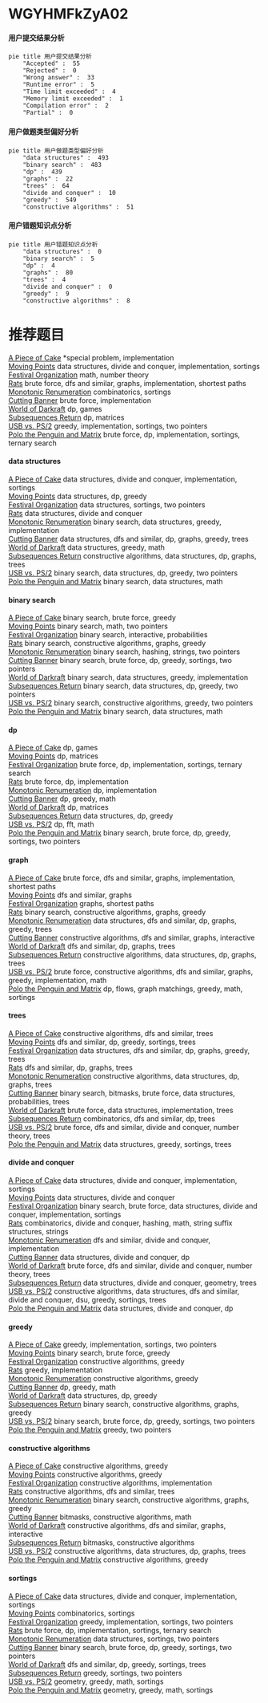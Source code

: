 # WGYHMFkZyA02
<!-- tabs:start -->
#### **用户提交结果分析**

```mermaid
pie title 用户提交结果分析
    "Accepted" :  55
    "Rejected" :  0
    "Wrong answer" :  33
    "Runtime error" :  5
    "Time limit exceeded" :  4
    "Memory limit exceeded" :  1
    "Compilation error" :  2
    "Partial" :  0
```
#### **用户做题类型偏好分析**

```mermaid
pie title 用户做题类型偏好分析
    "data structures" :  493
    "binary search" :  483
    "dp" :  439
    "graphs" :  22
    "trees" :  64
    "divide and conquer" :  10
    "greedy" :  549
    "constructive algorithms" :  51
```
#### **用户错题知识点分析**

```mermaid
pie title 用户错题知识点分析
    "data structures" :  0
    "binary search" :  5
    "dp" :  4
    "graphs" :  80
    "trees" :  4
    "divide and conquer" :  0
    "greedy" :  9
    "constructive algorithms" :  8
```
<!-- tabs:end -->
# 推荐题目
[A Piece of Cake](http://codeforces.com/problemset/problem/171/C)		*special problem,
                        implementation		  
[Moving Points](http://codeforces.com/problemset/problem/1311/F)		data structures,
                        divide and conquer,
                        implementation,
                        sortings		  
[Festival Organization](http://codeforces.com/problemset/problem/717/A)		math,
                        number theory		  
[Rats](http://codeforces.com/problemset/problem/254/D)		brute force,
                        dfs and similar,
                        graphs,
                        implementation,
                        shortest paths		  
[Monotonic Renumeration](http://codeforces.com/problemset/problem/1102/E)		combinatorics,
                        sortings		  
[Cutting Banner](http://codeforces.com/problemset/problem/538/A)		brute force,
                        implementation		  
[World of Darkraft](http://codeforces.com/problemset/problem/138/D)		dp,
                        games		  
[Subsequences Return](http://codeforces.com/problemset/problem/497/E)		dp,
                        matrices		  
[USB vs. PS/2](http://codeforces.com/problemset/problem/762/B)		greedy,
                        implementation,
                        sortings,
                        two pointers		  
[Polo the Penguin and Matrix](http://codeforces.com/problemset/problem/289/B)		brute force,
                        dp,
                        implementation,
                        sortings,
                        ternary search		  
<!-- tabs:start -->
#### **data structures**
[A Piece of Cake](http://codeforces.com/problemset/problem/1311/F)		data structures,
                        divide and conquer,
                        implementation,
                        sortings		  
[Moving Points](https://codeforces.com/contest/956/problem/C)		data structures,
                        dp,
                        greedy		  
[Festival Organization](http://codeforces.com/problemset/problem/1396/D)		data structures,
                        sortings,
                        two pointers		  
[Rats](http://codeforces.com/problemset/problem/1295/E)		data structures,
                        divide and conquer		  
[Monotonic Renumeration](http://codeforces.com/problemset/problem/1208/D)		binary search,
                        data structures,
                        greedy,
                        implementation		  
[Cutting Banner](http://codeforces.com/problemset/problem/708/C)		data structures,
                        dfs and similar,
                        dp,
                        graphs,
                        greedy,
                        trees		  
[World of Darkraft](http://codeforces.com/problemset/problem/1492/B)		data structures,
                        greedy,
                        math		  
[Subsequences Return](http://codeforces.com/problemset/problem/1495/F)		constructive algorithms,
                        data structures,
                        dp,
                        graphs,
                        trees		  
[USB vs. PS/2](http://codeforces.com/problemset/problem/1492/C)		binary search,
                        data structures,
                        dp,
                        greedy,
                        two pointers		  
[Polo the Penguin and Matrix](http://codeforces.com/problemset/problem/1490/G)		binary search,
                        data structures,
                        math		  
#### **binary search**
[A Piece of Cake](http://codeforces.com/problemset/problem/1175/C)		binary search,
                        brute force,
                        greedy		  
[Moving Points](http://codeforces.com/problemset/problem/309/A)		binary search,
                        math,
                        two pointers		  
[Festival Organization](http://codeforces.com/problemset/problem/1354/G)		binary search,
                        interactive,
                        probabilities		  
[Rats](https://codeforces.com/contest/233/problem/C)		binary search,
                        constructive algorithms,
                        graphs,
                        greedy		  
[Monotonic Renumeration](http://codeforces.com/problemset/problem/444/D)		binary search,
                        hashing,
                        strings,
                        two pointers		  
[Cutting Banner](https://codeforces.com/contest/614/problem/D)		binary search,
                        brute force,
                        dp,
                        greedy,
                        sortings,
                        two pointers		  
[World of Darkraft](http://codeforces.com/problemset/problem/1208/D)		binary search,
                        data structures,
                        greedy,
                        implementation		  
[Subsequences Return](http://codeforces.com/problemset/problem/1492/C)		binary search,
                        data structures,
                        dp,
                        greedy,
                        two pointers		  
[USB vs. PS/2](http://codeforces.com/problemset/problem/1463/D)		binary search,
                        constructive algorithms,
                        greedy,
                        two pointers		  
[Polo the Penguin and Matrix](http://codeforces.com/problemset/problem/1490/G)		binary search,
                        data structures,
                        math		  
#### **dp**
[A Piece of Cake](http://codeforces.com/problemset/problem/138/D)		dp,
                        games		  
[Moving Points](http://codeforces.com/problemset/problem/497/E)		dp,
                        matrices		  
[Festival Organization](http://codeforces.com/problemset/problem/289/B)		brute force,
                        dp,
                        implementation,
                        sortings,
                        ternary search		  
[Rats](http://codeforces.com/problemset/problem/580/A)		brute force,
                        dp,
                        implementation		  
[Monotonic Renumeration](http://codeforces.com/problemset/problem/1012/F)		dp,
                        implementation		  
[Cutting Banner](http://codeforces.com/problemset/problem/321/D)		dp,
                        greedy,
                        math		  
[World of Darkraft](https://codeforces.com/contest/352/problem/E)		dp,
                        matrices		  
[Subsequences Return](https://codeforces.com/contest/956/problem/C)		data structures,
                        dp,
                        greedy		  
[USB vs. PS/2](http://codeforces.com/problemset/problem/1349/F2)		dp,
                        fft,
                        math		  
[Polo the Penguin and Matrix](https://codeforces.com/contest/614/problem/D)		binary search,
                        brute force,
                        dp,
                        greedy,
                        sortings,
                        two pointers		  
#### **graph**
[A Piece of Cake](http://codeforces.com/problemset/problem/254/D)		brute force,
                        dfs and similar,
                        graphs,
                        implementation,
                        shortest paths		  
[Moving Points](http://codeforces.com/problemset/problem/527/E)		dfs and similar,
                        graphs		  
[Festival Organization](http://codeforces.com/problemset/problem/20/C)		graphs,
                        shortest paths		  
[Rats](https://codeforces.com/contest/233/problem/C)		binary search,
                        constructive algorithms,
                        graphs,
                        greedy		  
[Monotonic Renumeration](http://codeforces.com/problemset/problem/708/C)		data structures,
                        dfs and similar,
                        dp,
                        graphs,
                        greedy,
                        trees		  
[Cutting Banner](http://codeforces.com/problemset/problem/811/D)		constructive algorithms,
                        dfs and similar,
                        graphs,
                        interactive		  
[World of Darkraft](http://codeforces.com/problemset/problem/700/B)		dfs and similar,
                        dp,
                        graphs,
                        trees		  
[Subsequences Return](http://codeforces.com/problemset/problem/1495/F)		constructive algorithms,
                        data structures,
                        dp,
                        graphs,
                        trees		  
[USB vs. PS/2](http://codeforces.com/problemset/problem/1487/C)		brute force,
                        constructive algorithms,
                        dfs and similar,
                        graphs,
                        greedy,
                        implementation,
                        math		  
[Polo the Penguin and Matrix](http://codeforces.com/problemset/problem/1437/C)		dp,
                        flows,
                        graph matchings,
                        greedy,
                        math,
                        sortings		  
#### **trees**
[A Piece of Cake](http://codeforces.com/problemset/problem/1214/H)		constructive algorithms,
                        dfs and similar,
                        trees		  
[Moving Points](http://codeforces.com/problemset/problem/1336/A)		dfs and similar,
                        dp,
                        greedy,
                        sortings,
                        trees		  
[Festival Organization](http://codeforces.com/problemset/problem/708/C)		data structures,
                        dfs and similar,
                        dp,
                        graphs,
                        greedy,
                        trees		  
[Rats](http://codeforces.com/problemset/problem/700/B)		dfs and similar,
                        dp,
                        graphs,
                        trees		  
[Monotonic Renumeration](http://codeforces.com/problemset/problem/1495/F)		constructive algorithms,
                        data structures,
                        dp,
                        graphs,
                        trees		  
[Cutting Banner](http://codeforces.com/problemset/problem/1479/D)		binary search,
                        bitmasks,
                        brute force,
                        data structures,
                        probabilities,
                        trees		  
[World of Darkraft](http://codeforces.com/problemset/problem/1511/C)		brute force,
                        data structures,
                        implementation,
                        trees		  
[Subsequences Return](http://codeforces.com/problemset/problem/1499/F)		combinatorics,
                        dfs and similar,
                        dp,
                        trees		  
[USB vs. PS/2](http://codeforces.com/problemset/problem/1491/E)		brute force,
                        dfs and similar,
                        divide and conquer,
                        number theory,
                        trees		  
[Polo the Penguin and Matrix](http://codeforces.com/problemset/problem/1466/D)		data structures,
                        greedy,
                        sortings,
                        trees		  
#### **divide and conquer**
[A Piece of Cake](http://codeforces.com/problemset/problem/1311/F)		data structures,
                        divide and conquer,
                        implementation,
                        sortings		  
[Moving Points](http://codeforces.com/problemset/problem/1295/E)		data structures,
                        divide and conquer		  
[Festival Organization](http://codeforces.com/problemset/problem/1461/D)		binary search,
                        brute force,
                        data structures,
                        divide and conquer,
                        implementation,
                        sortings		  
[Rats](http://codeforces.com/problemset/problem/1466/G)		combinatorics,
                        divide and conquer,
                        hashing,
                        math,
                        string suffix structures,
                        strings		  
[Monotonic Renumeration](http://codeforces.com/problemset/problem/1490/D)		dfs and similar,
                        divide and conquer,
                        implementation		  
[Cutting Banner](https://codeforces.com/contest/1483/problem/C)		data structures,
                        divide and conquer,
                        dp		  
[World of Darkraft](http://codeforces.com/problemset/problem/1491/E)		brute force,
                        dfs and similar,
                        divide and conquer,
                        number theory,
                        trees		  
[Subsequences Return](http://codeforces.com/problemset/problem/1303/G)		data structures,
                        divide and conquer,
                        geometry,
                        trees		  
[USB vs. PS/2](http://codeforces.com/problemset/problem/1494/D)		constructive algorithms,
                        data structures,
                        dfs and similar,
                        divide and conquer,
                        dsu,
                        greedy,
                        sortings,
                        trees		  
[Polo the Penguin and Matrix](http://codeforces.com/problemset/problem/1482/E)		data structures,
                        divide and conquer,
                        dp		  
#### **greedy**
[A Piece of Cake](http://codeforces.com/problemset/problem/762/B)		greedy,
                        implementation,
                        sortings,
                        two pointers		  
[Moving Points](http://codeforces.com/problemset/problem/1175/C)		binary search,
                        brute force,
                        greedy		  
[Festival Organization](http://codeforces.com/problemset/problem/731/B)		constructive algorithms,
                        greedy		  
[Rats](http://codeforces.com/problemset/problem/469/A)		greedy,
                        implementation		  
[Monotonic Renumeration](http://codeforces.com/problemset/problem/1017/C)		constructive algorithms,
                        greedy		  
[Cutting Banner](http://codeforces.com/problemset/problem/321/D)		dp,
                        greedy,
                        math		  
[World of Darkraft](https://codeforces.com/contest/956/problem/C)		data structures,
                        dp,
                        greedy		  
[Subsequences Return](https://codeforces.com/contest/233/problem/C)		binary search,
                        constructive algorithms,
                        graphs,
                        greedy		  
[USB vs. PS/2](https://codeforces.com/contest/614/problem/D)		binary search,
                        brute force,
                        dp,
                        greedy,
                        sortings,
                        two pointers		  
[Polo the Penguin and Matrix](http://codeforces.com/problemset/problem/716/B)		greedy,
                        two pointers		  
#### **constructive algorithms**
[A Piece of Cake](http://codeforces.com/problemset/problem/731/B)		constructive algorithms,
                        greedy		  
[Moving Points](http://codeforces.com/problemset/problem/1017/C)		constructive algorithms,
                        greedy		  
[Festival Organization](https://codeforces.com/contest/1104/problem/C)		constructive algorithms,
                        implementation		  
[Rats](http://codeforces.com/problemset/problem/1214/H)		constructive algorithms,
                        dfs and similar,
                        trees		  
[Monotonic Renumeration](https://codeforces.com/contest/233/problem/C)		binary search,
                        constructive algorithms,
                        graphs,
                        greedy		  
[Cutting Banner](http://codeforces.com/problemset/problem/1270/C)		bitmasks,
                        constructive algorithms,
                        math		  
[World of Darkraft](http://codeforces.com/problemset/problem/811/D)		constructive algorithms,
                        dfs and similar,
                        graphs,
                        interactive		  
[Subsequences Return](http://codeforces.com/problemset/problem/1174/D)		bitmasks,
                        constructive algorithms		  
[USB vs. PS/2](http://codeforces.com/problemset/problem/1495/F)		constructive algorithms,
                        data structures,
                        dp,
                        graphs,
                        trees		  
[Polo the Penguin and Matrix](http://codeforces.com/problemset/problem/1493/A)		constructive algorithms,
                        greedy		  
#### **sortings**
[A Piece of Cake](http://codeforces.com/problemset/problem/1311/F)		data structures,
                        divide and conquer,
                        implementation,
                        sortings		  
[Moving Points](http://codeforces.com/problemset/problem/1102/E)		combinatorics,
                        sortings		  
[Festival Organization](http://codeforces.com/problemset/problem/762/B)		greedy,
                        implementation,
                        sortings,
                        two pointers		  
[Rats](http://codeforces.com/problemset/problem/289/B)		brute force,
                        dp,
                        implementation,
                        sortings,
                        ternary search		  
[Monotonic Renumeration](http://codeforces.com/problemset/problem/1396/D)		data structures,
                        sortings,
                        two pointers		  
[Cutting Banner](https://codeforces.com/contest/614/problem/D)		binary search,
                        brute force,
                        dp,
                        greedy,
                        sortings,
                        two pointers		  
[World of Darkraft](http://codeforces.com/problemset/problem/1336/A)		dfs and similar,
                        dp,
                        greedy,
                        sortings,
                        trees		  
[Subsequences Return](http://codeforces.com/problemset/problem/1282/C)		greedy,
                        sortings,
                        two pointers		  
[USB vs. PS/2](https://codeforces.com/contest/1496/problem/C)		geometry,
                        greedy,
                        math,
                        sortings		  
[Polo the Penguin and Matrix](http://codeforces.com/problemset/problem/1495/A)		geometry,
                        greedy,
                        math,
                        sortings		  
<!-- tabs:end -->
